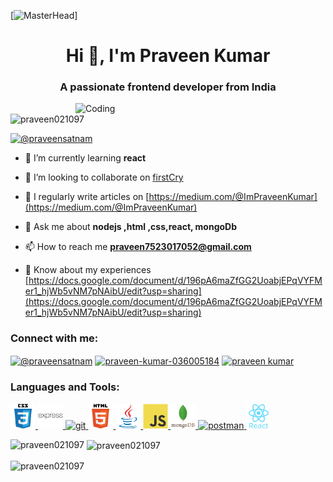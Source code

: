 
[![MasterHead](https://1.bp.blogspot.com/-7A4WynwLsMw/XbBpCXG8fHI/AAAAAAAAMt4/uOa1bpLskYgrwGbllhSu2SDj_Mig8SXJQCLcBGAsYHQ/s1600/2000_600px.gif)]
<h1 align="center">Hi 👋, I'm Praveen Kumar</h1>
<h3 align="center">A passionate frontend developer from India</h3>
<img align="right" alt="Coding" width="400" src="https://cdn.dribbble.com/users/1162077/screenshots/3848914/programmer.gif"/>
<p align="left"> <img src="https://komarev.com/ghpvc/?username=praveen021097&label=Profile%20views&color=0e75b6&style=flat" alt="praveen021097" /> </p>

<p align="left"> <a href="https://twitter.com/@praveensatnam" target="blank"><img src="https://img.shields.io/twitter/follow/@praveensatnam?logo=twitter&style=for-the-badge" alt="@praveensatnam" /></a> </p>

- 🌱 I’m currently learning **react**

- 👯 I’m looking to collaborate on [firstCry](https://github.com/unnati1004/firstcry.git)

- 📝 I regularly write articles on [https://medium.com/@ImPraveenKumar](https://medium.com/@ImPraveenKumar)

- 💬 Ask me about **nodejs ,html ,css,react, mongoDb**

- 📫 How to reach me **praveen7523017052@gmail.com**

- 📄 Know about my experiences [https://docs.google.com/document/d/196pA6maZfGG2UoabjEPqVYFMer1_hjWb5vNM7pNAibU/edit?usp=sharing](https://docs.google.com/document/d/196pA6maZfGG2UoabjEPqVYFMer1_hjWb5vNM7pNAibU/edit?usp=sharing)

<h3 align="left">Connect with me:</h3>
<p align="left">
<a href="https://twitter.com/@praveensatnam" target="blank"><img align="center" src="https://raw.githubusercontent.com/rahuldkjain/github-profile-readme-generator/master/src/images/icons/Social/twitter.svg" alt="@praveensatnam" height="30" width="40" /></a>
<a href="https://linkedin.com/in/praveen-kumar-036005184" target="blank"><img align="center" src="https://raw.githubusercontent.com/rahuldkjain/github-profile-readme-generator/master/src/images/icons/Social/linked-in-alt.svg" alt="praveen-kumar-036005184" height="30" width="40" /></a>
<a href="https://www.youtube.com/c/praveen kumar" target="blank"><img align="center" src="https://raw.githubusercontent.com/rahuldkjain/github-profile-readme-generator/master/src/images/icons/Social/youtube.svg" alt="praveen kumar" height="30" width="40" /></a>
</p>

<h3 align="left">Languages and Tools:</h3>
<p align="left"> <a href="https://www.w3schools.com/css/" target="_blank" rel="noreferrer"> <img src="https://raw.githubusercontent.com/devicons/devicon/master/icons/css3/css3-original-wordmark.svg" alt="css3" width="40" height="40"/> </a> <a href="https://expressjs.com" target="_blank" rel="noreferrer"> <img src="https://raw.githubusercontent.com/devicons/devicon/master/icons/express/express-original-wordmark.svg" alt="express" width="40" height="40"/> </a> <a href="https://git-scm.com/" target="_blank" rel="noreferrer"> <img src="https://www.vectorlogo.zone/logos/git-scm/git-scm-icon.svg" alt="git" width="40" height="40"/> </a> <a href="https://www.w3.org/html/" target="_blank" rel="noreferrer"> <img src="https://raw.githubusercontent.com/devicons/devicon/master/icons/html5/html5-original-wordmark.svg" alt="html5" width="40" height="40"/> </a> <a href="https://www.java.com" target="_blank" rel="noreferrer"> <img src="https://raw.githubusercontent.com/devicons/devicon/master/icons/java/java-original.svg" alt="java" width="40" height="40"/> </a> <a href="https://developer.mozilla.org/en-US/docs/Web/JavaScript" target="_blank" rel="noreferrer"> <img src="https://raw.githubusercontent.com/devicons/devicon/master/icons/javascript/javascript-original.svg" alt="javascript" width="40" height="40"/> </a> <a href="https://www.mongodb.com/" target="_blank" rel="noreferrer"> <img src="https://raw.githubusercontent.com/devicons/devicon/master/icons/mongodb/mongodb-original-wordmark.svg" alt="mongodb" width="40" height="40"/> </a> <a href="https://postman.com" target="_blank" rel="noreferrer"> <img src="https://www.vectorlogo.zone/logos/getpostman/getpostman-icon.svg" alt="postman" width="40" height="40"/> </a> <a href="https://reactjs.org/" target="_blank" rel="noreferrer"> <img src="https://raw.githubusercontent.com/devicons/devicon/master/icons/react/react-original-wordmark.svg" alt="react" width="40" height="40"/> </a> </p>

<p><img align="left" src="https://github-readme-stats.vercel.app/api/top-langs?username=praveen021097&show_icons=true&locale=en&layout=compact" alt="praveen021097" /></p>

<p>&nbsp;<img align="center" src="https://github-readme-stats.vercel.app/api?username=praveen021097&show_icons=true&locale=en" alt="praveen021097" /></p>

<p><img align="center" src="https://github-readme-streak-stats.herokuapp.com/?user=praveen021097&" alt="praveen021097" /></p>

